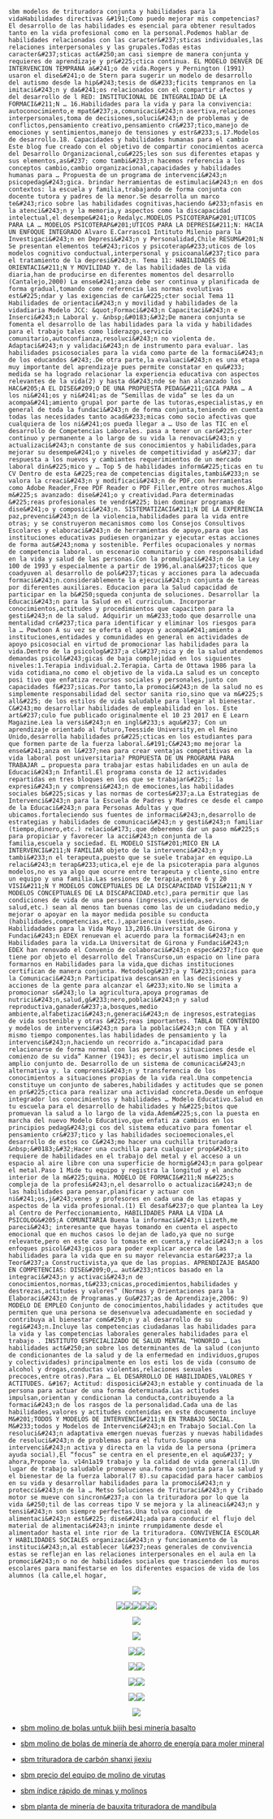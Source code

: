 
```
sbm modelos de trituradora conjunta y habilidades para la vidaHabilidades directivas &#191;Como puedo mejorar mis competencias? El desarrollo de las habilidades es esencial para obtener resultados tanto en la vida profesional como en la personal.Podemos hablar de habilidades relacionadas con las caracter&#237;sticas individuales,las relaciones interpersonales y las grupales.Todas estas caracter&#237;sticas act&#250;an casi siempre de manera conjunta y requieres de aprendizaje y pr&#225;ctica continua. EL MODELO DENVER DE INTERVENCION TEMPRANA a&#241;o de vida.Rogers y Pernington (1991) usaron el dise&#241;o de Stern para sugerir un modelo de desarrollo del autismo desde la hip&#243;tesis de d&#233;ficits tempranos en la imitaci&#243;n y da&#241;os relacionados con el compartir afectos y del desarrollo de l RED: INSTITUCIONAL DE INTEGRALIDAD DE LA FORMACI&#211;N … 16.Habilidades para la vida y para la convivencia: autoconocimiento,e mpat&#237;a,comunicaci&#243;n asertiva,relaciones interpersonales,toma de decisiones,soluci&#243;n de problemas y de conflictos,pensamiento creativo,pensamiento cr&#237;tico,manejo de emociones y sentimientos,manejo de tensiones y estr&#233;s.17.Modelos de desarrollo.18. Capacidades y habilidades humanas para el cambio Este blog fue creado con el objetivo de compartir conocimientos acerca del Desarrollo Organizacional,cu&#225;les son sus diferentes etapas y sus elementos,as&#237; como tambi&#233;n hacemos referencia a los conceptos cambio,cambio organizacional,capacidades y habilidades humanas para … Propuesta de un programa de intervenci&#243;n psicopedag&#243;gica. brindar herramientas de estimulaci&#243;n en dos contextos: la escuela y familia,trabajando de forma conjunta con docente tutora y padres de la menor.Se desarrolla un marco te&#243;rico sobre las habilidades cognitivas,haciendo &#233;nfasis en la atenci&#243;n y la memoria,y aspectos como la discapacidad intelectual,el desempe&#241;o Redalyc.MODELOS PSICOTERAP&#201;UTICOS PARA LA … MODELOS PSICOTERAP&#201;UTICOS PARA LA DEPRESI&#211;N: HACIA UN ENFOQUE INTEGRADO Alvaro E.Carrasco1 Intituto Milenio para la Investigaci&#243;n en Depresi&#243;n y Personalidad,Chile RESUM&#201;N Se presentan elementos te&#243;ricos y psicoterap&#233;uticos de los modelos cognitivo conductual,interpersonal y psicoanal&#237;tico para el tratamiento de la depresi&#243;n. Tema 11: HABILIDADES DE ORIENTACI&#211;N Y MOVILIDAD Y. de las habilidades de la vida diaria,han de producirse en diferentes momentos del desarrollo (Cantalejo,2000) La ense&#241;anza debe ser continua y planificada de forma gradual,tomando como referencia las normas evolutivas est&#225;ndar y las exigencias de car&#225;cter social Tema 11 Habilidades de orientaci&#243;n y movilidad y habilidades de la vidadiaria Modelo JCC: &quot;Formaci&#243;n Capacitaci&#243;n e Inserci&#243;n Laboral y. &nbsp;&#0183;&#32;De manera conjunta se fomenta el desarrollo de las habilidades para la vida y habilidades para el trabajo tales como liderazgo,servicio comunitario,autoconfianza,resoluci&#243;n no violenta de. Adaptaci&#243;n y validaci&#243;n de instrumento para evaluar. las habilidades psicosociales para la vida como parte de la formaci&#243;n de los educandos &#243;.De otra parte,la evaluaci&#243;n es una etapa muy importante del aprendizaje pues permite constatar en qu&#233; medida se ha logrado relacionar la experiencia educativa con aspectos relevantes de la vida(2) y hasta d&#243;nde se han alcanzado los HAC&#205;A EL DISE&#209;O DE UNA PROPUESTA PEDAG&#211;GICA PARA … A los ni&#241;os y ni&#241;as de “Semillas de vida” se les da un acompa&#241;amiento grupal por parte de las tutoras,especialistas,y en general de toda la fundaci&#243;n de forma conjunta,teniendo en cuenta todas las necesidades tanto acad&#233;micas como socio afectivas que cualquiera de los ni&#241;os pueda llegar a … Uso de las TIC en el desarrollo de Competencias Laborales. pasa a tener un car&#225;cter continuo y permanente a lo largo de su vida la renovaci&#243;n y actualizaci&#243;n constante de sus conocimientos y habilidades,para mejorar su desempe&#241;o y niveles de competitividad y as&#237; dar respuesta a los nuevos y cambiantes requerimientos de un mercado laboral din&#225;mico y … Top 5 de habilidades inform&#225;ticas en tu CV Dentro de esta &#225;rea de competencias digitales,tambi&#233;n se valora la creaci&#243;n y modificaci&#243;n de PDF,con herramientas como Adobe Reader,Free PDF Reader o PDF Filler,entre otros muchos.Algo m&#225;s avanzado: dise&#241;o y creatividad.Para determinadas &#225;reas profesionales te vendr&#225; bien dominar programas de dise&#241;o y composici&#243;n. SISTEMATIZACI&#211;N DE LA EXPERIENCIA paz,prevenci&#243;n de la violencia,habilidades para la vida entre otras; y se construyeron mecanismos como los Consejos Consultivos Escolares y elaboraci&#243;n de herramientas de apoyo,para que las instituciones educativas pudiesen organizar y ejecutar estas acciones de forma aut&#243;noma y sostenible. Perfiles ocupacionales y normas de competencia laboral. un escenario comunitario y con responsabilidad en la vida y salud de las personas.Con la promulgaci&#243;n de la Ley 100 de 1993 y especialmente a partir de 1996,al.anal&#237;ticos que coadyuven al desarrollo de pol&#237;ticas y acciones para la adecuada formaci&#243;n.considerablemente la ejecuci&#243;n conjunta de tareas por diferentes auxiliares. Educacion para la Salud capacidad de participar en la b&#250;squeda conjunta de soluciones. Desarrollar la Educaci&#243;n para la Salud en el curriculum. Incorporar conocimientos,actitudes y procedimientos que capaciten para la gesti&#243;n de la salud. Adquirir un m&#233;todo que desarrolle una mentalidad cr&#237;tica para identificar y eliminar los riesgos para la … Powtoon A su vez se oferta el apoyo y acompa&#241;amiento a instituciones,entidades y comunidades en general en actividades de apoyo psicosocial en virtud de promocionar las habilidades para la vida.Dentro de la psicolog&#237;a cl&#237;nica y de la salud atendemos demandas psicol&#243;gicas de baja complejidad en los siguientes niveles:1.Terapia individual.2.Terapia. Carta de Ottawa 1986 para la vida cotidiana,no como el objetivo de la vida.La salud es un concepto posi tivo que enfatiza recursos sociales y personales,junto con capacidades f&#237;sicas.Por tanto,la promoci&#243;n de la salud no es simplemente responsabilidad del sector sanita rio,sino que va m&#225;s all&#225; de los estilos de vida saludable para llegar al bienestar. C&#243;mo desarrollar habilidades de empleabilidad en los. Este art&#237;culo fue publicado originalmente el 10 23 2017 en E Learn Magazine.Lea la versi&#243;n en ingl&#233;s aqu&#237; Con un aprendizaje orientado al futuro,Teesside University,en el Reino Unido,desarrolla habilidades pr&#225;cticas en los estudiantes para que formen parte de la fuerza laboral.&#191;C&#243;mo mejorar la ense&#241;anza en l&#237;nea para crear ventajas competitivas en la vida laboral post universitaria? PROPUESTA DE UN PROGRAMA PARA TRABAJAR … propuesta para trabajar estas habilidades en un aula de Educaci&#243;n Infantil.El programa consta de 12 actividades repartidas en tres bloques en los que se trabajar&#225;: la expresi&#243;n y comprensi&#243;n de emociones,las habilidades sociales b&#225;sicas y las normas de cortes&#237;a.La Estrategias de Intervenci&#243;n para la Escuela de Padres y Madres ce desde el campo de la Educaci&#243;n para Personas Adultas y que ubicamos.fortaleciendo sus fuentes de informaci&#243;n,desarrollo de estrategias y habilidades de comunicaci&#243;n y gesti&#243;n familiar (tiempo,dinero,etc.) relacio&#173;.que deberemos dar un paso m&#225;s para propiciar y favorecer la acci&#243;n conjunta de la familia,escuela y sociedad. EL MODELO SIST&#201;MICO EN LA INTERVENCI&#211;N FAMILIAR objeto de la intervenci&#243;n y tambi&#233;n el terapeuta,puesto que se suele trabajar en equipo.La relaci&#243;n terap&#233;utica,el eje de la psicoterapia para algunos modelos,no es ya algo que ocurre entre terapeuta y cliente,sino entre un equipo y una familia.Las sesiones de terapia,entre 6 y 20 VISI&#211;N Y MODELOS CONCEPTUALES DE LA DISCAPACIDAD VISI&#211;N Y MODELOS CONCEPTUALES DE LA DISCAPACIDAD.etc),para permitir que las condiciones de vida de una persona (ingresos,vivienda,servicios de salud,etc.) sean al menos tan buenas como las de un ciudadano medio,y mejorar o apoyar en la mayor medida posible su conducta (habilidades,competencias,etc.),apariencia (vestido,aseo. Habilidadades para la Vida Mayo 13,2016.Universitat de Girona y Fundaci&#243;n EDEX renuevan el acuerdo para la formaci&#243;n en Habilidades para la vida.La Universitat de Girona y Fundaci&#243;n EDEX han renovado el Convenio de colaboraci&#243;n espec&#237;fico que tiene por objeto el desarrollo del TransCurso,un espacio on line para formarnos en Habilidades para la vida,que dichas instituciones certifican de manera conjunta. Metodolog&#237;a y T&#233;cnicas para la Comunicaci&#243;n Participativa descansan en las decisiones y acciones de la gente para alcanzar el &#233;xito.No se limita a promocionar s&#243;lo la agricultura,apoya programas de nutrici&#243;n,salud,g&#233;nero,poblaci&#243;n y salud reproductiva,ganader&#237;a,bosques,medio ambiente,alfabetizaci&#243;n,generaci&#243;n de ingresos,estrategias de vida sostenible y otras &#225;reas importantes. TABLA DE CONTENIDO y modelos de intervenci&#243;n para la poblaci&#243;n con TEA y al mismo tiempo componentes.las habilidades de pensamiento y la intervenci&#243;n,haciendo un recorrido a.“incapacidad para relacionarse de forma normal con las personas y situaciones desde el comienzo de su vida” Kanner (1943); es decir,el autismo implica un amplio conjunto de. Desarrollo de un sistema de comunicaci&#243;n alternativa y. la comprensi&#243;n y transferencia de los conocimientos a situaciones propias de la vida real.Una competencia constituye un conjunto de saberes,habilidades y actitudes que se ponen en pr&#225;ctica para realizar una actividad concreta.Desde un enfoque integrador los conocimientos y habilidades … Modelo Educativo.Salud en tu escuela para el desarrollo de habilidades y h&#225;bitos que promuevan la salud a lo largo de la vida.Adem&#225;s,con la puesta en marcha del nuevo Modelo Educativo,que enfati za cambios en los principios pedag&#243;gi cos del sistema educativo para fomentar el pensamiento cr&#237;tico y las habilidades socioemocionales,el desarrollo de estos co C&#243;mo hacer una cuchilla trituradora &nbsp;&#0183;&#32;Hacer una cuchilla para cualquier prop&#243;sito requiere de habilidades en el trabajo del metal y el acceso a un espacio al aire libre con una superficie de hormig&#243;n para golpear el metal.Paso 1 Mide tu equipo y registra la longitud y el ancho interior de la m&#225;quina. MODELO DE FORMACI&#211;N m&#225;s compleja de la profesi&#243;n,el desarrollo o actualizaci&#243;n de las habilidades para pensar,planificar y actuar con ni&#241;os,j&#243;venes y profesores en cada una de las etapas y aspectos de la vida profesional.(1) El desaf&#237;o que plantea la Ley al Centro de Perfeccionamiento, HABILIDADES PARA LA VIDA LA PSICOLOG&#205;A COMUNITARIA Buena la informaci&#243;n Lizeth,me pareci&#243; interesante que hayas tomando en cuenta el aspecto emocional que en muchos casos lo dejan de lado,ya que no surge relevante,pero en este caso lo tomaste en cuenta,y relaci&#243;n a los enfoques psicol&#243;gicos para poder explicar acerca de las habilidades para la vida que en su mayor relevancia estar&#237;a la Teor&#237;a Constructivista,ya que de las propias. APRENDIZAJE BASADO EN COMPETENCIAS: DISE&#209;O,… aut&#233;nticos basado en la integraci&#243;n y activaci&#243;n de conocimientos,normas,t&#233;cnicas,procedimientos,habilidades y destrezas,actitudes y valores” (Normas y Orientaciones para la Elaboraci&#243;n de Programas.y Gu&#237;as de Aprendizaje,2006: 9) MODELO DE EMPLEO Conjunto de conocimientos,habilidades y actitudes que permiten que una persona se desenvuelva adecuadamente en sociedad y contribuya al bienestar com&#250;n y al desarrollo de su regi&#243;n.Incluye las competencias ciudadanas las habilidades para la vida y las competencias laborales generales habilidades para el trabajo . INSTITUTO ESPECIALIZADO DE SALUD MENTAL “HONORIO … Las habilidades act&#250;an sobre los determinantes de la salud (conjunto de condicionantes de la salud y de la enfermedad en individuos,grupos y colectividades) principalmente en los esti los de vida (consumo de alcohol y drogas,conductas violentas,relaciones sexuales precoces,entre otras).Para … EL DESARROLLO DE HABILIDADES,VALORES Y ACTITUDES. &#167; Actitud: disposici&#243;n estable y continuada de la persona para actuar de una forma determinada.Las actitudes impulsan,orientan y condicionan la conducta,contribuyendo a la formaci&#243;n de los rasgos de la personalidad.Cada una de las habilidades,valores y actitudes contenidas en este documento incluye M&#201;TODOS Y MODELOS DE INTERVENCI&#211;N EN TRABAJO SOCIAL. M&#233;todos y Modelos de Intervenci&#243;n en Trabajo Social.Con la resoluci&#243;n adaptativa emergen nuevas fuerzas y nuevas habilidades de resoluci&#243;n de problemas para el futuro.Supone una intervenci&#243;n activa y directa en la vida de la persona (primera ayuda social),El “focus” se centra en el presente,en el aqu&#237; y ahora,Propone la. v14n1a19 trabajo y la calidad de vida general(1).Un lugar de trabajo saludable promueve una.forma conjunta para la salud y el bienestar de la fuerza laboral(7 8).su capacidad para hacer cambios en su vida y desarrollar habilidades para la promoci&#243;n y protecci&#243;n de la … Metso Soluciones de Trituraci&#243;n y Cribado motor se mueve con sincron&#237;a con la trituradora por lo que la vida &#250;til de las correas tipo V se mejora y la alineaci&#243;n y tensi&#243;n son siempre perfectas.Una tolva opcional de alimentaci&#243;n est&#225; dise&#241;ada para conducir el flujo del material de alimentaci&#243;n ininte rrumpidamente desde el alimentador hasta el inte rior de la trituradora. CONVIVENCIA ESCOLAR Y HABILIDADES SOCIALES organizaci&#243;n y funcionamiento de la instituci&#243;n,al establecer l&#237;neas generales de convivencia estas se reflejan en las relaciones interpersonales en el aula en la promoci&#243;n o no de habilidades sociales que trascienden los muros escolares para manifestarse en los diferentes espacios de vida de los alumnos (la calle,el hogar, 
```

<div align="center">

<a href="https://es-crusher.shibang-china.com/github&k=sbm+modelos+de+trituradora+conjunta+y+habilidades+para+la+vida"><img src="https://static.shibang-china.com/es/crusher/logo.jpg"></a>

<a href="https://es-crusher.shibang-china.com/github&k=sbm+modelos+de+trituradora+conjunta+y+habilidades+para+la+vida"><img src="https://static.shibang-china.com/es/crusher/index.jpg"></a><a href="https://es-crusher.shibang-china.com/material.htmlgithub&k=sbm+modelos+de+trituradora+conjunta+y+habilidades+para+la+vida"><img src="https://static.shibang-china.com/es/crusher/material.jpg"></a><a href="https://es-crusher.shibang-china.com/application.htmlgithub&k=sbm+modelos+de+trituradora+conjunta+y+habilidades+para+la+vida"><img src="https://static.shibang-china.com/es/crusher/application.jpg"></a><a href="https://es-crusher.shibang-china.com/aboutus.htmlgithub&k=sbm+modelos+de+trituradora+conjunta+y+habilidades+para+la+vida"><img src="https://static.shibang-china.com/es/crusher/aboutus.jpg"></a><a href="https://es-crusher.shibang-china.com/contact.htmlgithub&k=sbm+modelos+de+trituradora+conjunta+y+habilidades+para+la+vida"><img src="https://static.shibang-china.com/es/crusher/contact.jpg"></a>

<a href="https://es-crusher.shibang-china.com/github&k=sbm+modelos+de+trituradora+conjunta+y+habilidades+para+la+vida"><img src="https://static.shibang-china.com/es/crusher/banner.jpg"></a>

<a href="https://swt.shibang-china.com/github&k=sbm+modelos+de+trituradora+conjunta+y+habilidades+para+la+vida"><img src="https://static.shibang-china.com/es/crusher/text.jpg"></a>

<a href="https://swt.shibang-china.com/github&k=sbm+modelos+de+trituradora+conjunta+y+habilidades+para+la+vida"><img src="https://static.shibang-china.com/es/crusher/chat.jpg"></a><a href="https://es-crusher.shibang-china.com/contact.htmlgithub&k=sbm+modelos+de+trituradora+conjunta+y+habilidades+para+la+vida"><img src="https://static.shibang-china.com/es/crusher/message.jpg"></a>

<a href="https://es-crusher.shibang-china.com/products/pe.htmlgithub&k=sbm+modelos+de+trituradora+conjunta+y+habilidades+para+la+vida"><img src="https://static.shibang-china.com/es/crusher/pe.jpg"></a><a href="https://es-crusher.shibang-china.com/products/pf.htmlgithub&k=sbm+modelos+de+trituradora+conjunta+y+habilidades+para+la+vida"><img src="https://static.shibang-china.com/es/crusher/pf.jpg"></a>

<a href="https://es-crusher.shibang-china.com/products/hpt.htmlgithub&k=sbm+modelos+de+trituradora+conjunta+y+habilidades+para+la+vida"><img src="https://static.shibang-china.com/es/crusher/hpt.jpg"></a><a href="https://es-crusher.shibang-china.com/products/vsi.htmlgithub&k=sbm+modelos+de+trituradora+conjunta+y+habilidades+para+la+vida"><img src="https://static.shibang-china.com/es/crusher/vsi.jpg"></a>

<a href="https://es-crusher.shibang-china.com/products/klv.htmlgithub&k=sbm+modelos+de+trituradora+conjunta+y+habilidades+para+la+vida"><img src="https://static.shibang-china.com/es/crusher/klv.jpg"></a><a href="https://es-crusher.shibang-china.com/products/portable.htmlgithub&k=sbm+modelos+de+trituradora+conjunta+y+habilidades+para+la+vida"><img src="https://static.shibang-china.com/es/crusher/portable.jpg"></a>

<a href="https://swt.shibang-china.com/github&k=sbm+modelos+de+trituradora+conjunta+y+habilidades+para+la+vida"><img src="https://static.shibang-china.com/es/crusher/case.jpg"></a>

</div>


* [sbm molino de bolas untuk bijih besi minería basalto](sbm%20molino%20de%20bolas%20untuk%20bijih%20besi%20miner%C3%ADa%20basalto.md)

* [sbm molino de bolas de minería de ahorro de energía para moler mineral](sbm%20molino%20de%20bolas%20de%20miner%C3%ADa%20de%20ahorro%20de%20energ%C3%ADa%20para%20moler%20mineral.md)

* [sbm trituradora de carbón shanxi jiexiu](sbm%20trituradora%20de%20carb%C3%B3n%20shanxi%20jiexiu.md)

* [sbm precio del equipo de molino de virutas](sbm%20precio%20del%20equipo%20de%20molino%20de%20virutas.md)

* [sbm índice rápido de minas y molinos](sbm%20%C3%ADndice%20r%C3%A1pido%20de%20minas%20y%20molinos.md)

* [sbm planta de minería de bauxita trituradora de mandíbula](sbm%20planta%20de%20miner%C3%ADa%20de%20bauxita%20trituradora%20de%20mand%C3%ADbula.md)